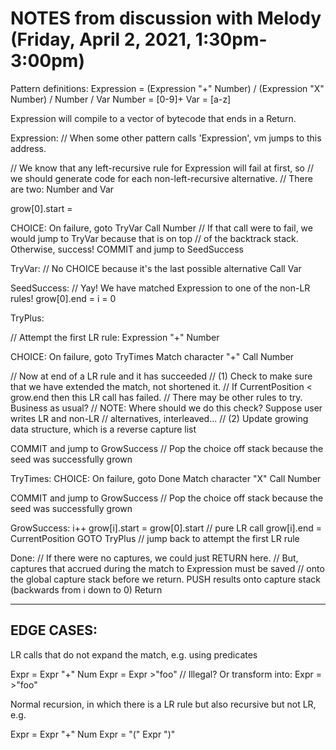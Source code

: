 NOTES from discussion with Melody (Friday, April 2, 2021, 1:30pm-3:00pm)
=============================================================================

Pattern definitions:
  Expression = (Expression "+" Number) / (Expression "X" Number) / Number / Var
  Number = [0-9]+
  Var = [a-z]

Expression will compile to a vector of bytecode that ends in a Return.

Expression:
  // When some other pattern calls 'Expression', vm jumps to this address.

  // We know that any left-recursive rule for Expression will fail at first, so
  // we should generate code for each non-left-recursive alternative.
  // There are two: Number and Var

  grow[0].start = <CurrentPosition>

  CHOICE: On failure, goto TryVar
  Call Number
  // If that call were to fail, we would jump to TryVar because that is on top
  // of the backtrack stack.  Otherwise, success!
  COMMIT and jump to SeedSuccess

TryVar:
  // No CHOICE because it's the last possible alternative
  Call Var

SeedSuccess:
  // Yay! We have matched Expression to one of the non-LR rules!
  grow[0].end = <CurrentPosition>
  i = 0

TryPlus:

  // Attempt the first LR rule: Expression "+" Number

  CHOICE: On failure, goto TryTimes
  Match character "+"
  Call Number

  // Now at end of a LR rule and it has succeeded
  // (1) Check to make sure that we have extended the match, not shortened it.
  //     If CurrentPosition < grow.end then this LR call has failed.
  //     There may be other rules to try.  Business as usual?
  //     NOTE: Where should we do this check?  Suppose user writes LR and non-LR
  //     alternatives, interleaved...
  // (2) Update growing data structure, which is a reverse capture list

  COMMIT and jump to GrowSuccess     // Pop the choice off stack because the seed was successfully grown

TryTimes:
  CHOICE: On failure, goto Done
  Match character "X"
  Call Number

  COMMIT and jump to GrowSuccess     // Pop the choice off stack because the seed was successfully grown

GrowSuccess:
  i++
  grow[i].start = grow[0].start     // pure LR call
  grow[i].end = CurrentPosition
  GOTO TryPlus                      // jump back to attempt the first LR rule

Done:
  // If there were no captures, we could just RETURN here.
  // But, captures that accrued during the match to Expression must be saved
  // onto the global capture stack before we return.
  PUSH results onto capture stack (backwards from i down to 0)
  Return


-----------------------------------------------------------------------------
EDGE CASES:
-----------------------------------------------------------------------------
LR calls that do not expand the match, e.g. using predicates

  Expr = Expr "+" Num
  Expr = Expr >"foo"      // Illegal? Or transform into: Expr = >"foo"

Normal recursion, in which there is a LR rule but also recursive but not LR,
e.g.

  Expr = Expr "+" Num
  Expr = "(" Expr ")"


